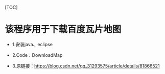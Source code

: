 [TOC]

# 该程序用于下载百度瓦片地图

- 1.安装java、eclipse


- 2.Code：DownloadMap
- 3.原链接：https://blog.csdn.net/qq_31293575/article/details/81866521
